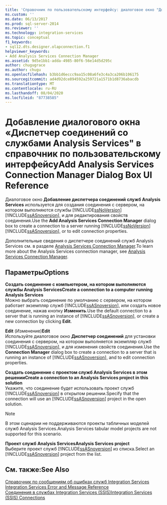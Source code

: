 ```yaml
---
title: 'Справочник по пользовательскому интерфейсу: диалоговое окно "Добавление диспетчера подключений служб Analysis Services" | Документы Майкрософт'
ms.custom: ''
ms.date: 06/13/2017
ms.prod: sql-server-2014
ms.reviewer: ''
ms.technology: integration-services
ms.topic: conceptual
f1_keywords:
- sql12.dts.designer.olapconnection.f1
helpviewer_keywords:
- Add Analysis Services Connection Manager
ms.assetid: 9d5e1bb1-adda-4985-80f6-56e14d5d295c
author: chugugrace
ms.author: chugu
ms.openlocfilehash: b3bb1d6eccc9aa15c08a6fe3c4a3ca206b106175
ms.sourcegitcommit: ad4d92dce894592a259721a1571b1d8736abacdb
ms.translationtype: MT
ms.contentlocale: ru-RU
ms.lasthandoff: 08/04/2020
ms.locfileid: "87738585"
---
```

# <a name="add-analysis-services-connection-manager-dialog-box-ui-reference"></a><span data-ttu-id="d5e10-102">Добавление диалогового окна  «Диспетчер соединений со службами Analysis Services" в справочник по пользовательскому интерфейсу</span><span class="sxs-lookup"><span data-stu-id="d5e10-102">Add Analysis Services Connection Manager Dialog Box UI Reference</span></span>
  <span data-ttu-id="d5e10-103">Диалоговое окно **Добавление диспетчера соединений служб Analysis Services** используется для создания соединения с сервером, на котором выполняются службы [!INCLUDE[ssNoVersion](../../includes/ssnoversion-md.md)] [!INCLUDE[ssASnoversion](../../includes/ssasnoversion-md.md)], и для редактирования свойств соединения.</span><span class="sxs-lookup"><span data-stu-id="d5e10-103">Use the **Add Analysis Services Connection Manager** dialog box to create a connection to a server running [!INCLUDE[ssNoVersion](../../includes/ssnoversion-md.md)] [!INCLUDE[ssASnoversion](../../includes/ssasnoversion-md.md)], or to edit connection properties.</span></span>  
  
 <span data-ttu-id="d5e10-104">Дополнительные сведения о диспетчере соединений служб Analysis Services см. в разделе [Analysis Services Connection Manager](analysis-services-connection-manager.md).</span><span class="sxs-lookup"><span data-stu-id="d5e10-104">To learn more about the Analysis Services connection manager, see [Analysis Services Connection Manager](analysis-services-connection-manager.md).</span></span>  
  
## <a name="options"></a><span data-ttu-id="d5e10-105">Параметры</span><span class="sxs-lookup"><span data-stu-id="d5e10-105">Options</span></span>  
 <span data-ttu-id="d5e10-106">**Создать соединение с компьютером, на котором выполняются службы Analysis Services**</span><span class="sxs-lookup"><span data-stu-id="d5e10-106">**Create a connection to a computer running Analysis Services**</span></span>  
 <span data-ttu-id="d5e10-107">Можно выбрать соединение по умолчанию с сервером, на котором работает экземпляр служб [!INCLUDE[ssASnoversion](../../includes/ssasnoversion-md.md)], или создать новое соединение, нажав кнопку **Изменить**.</span><span class="sxs-lookup"><span data-stu-id="d5e10-107">Use the default connection to a server that is running an instance of [!INCLUDE[ssASnoversion](../../includes/ssasnoversion-md.md)], or create a new connection by clicking **Edit**.</span></span>  
  
 <span data-ttu-id="d5e10-108">**Edit** (Изменение)</span><span class="sxs-lookup"><span data-stu-id="d5e10-108">**Edit**</span></span>  
 <span data-ttu-id="d5e10-109">Используйте диалоговое окно **Диспетчер соединений** для установки соединения с сервером, на котором выполняется экземпляр служб [!INCLUDE[ssASnoversion](../../includes/ssasnoversion-md.md)], и для изменения свойств соединения.</span><span class="sxs-lookup"><span data-stu-id="d5e10-109">Use the **Connection Manager** dialog box to create a connection to a server that is running an instance of [!INCLUDE[ssASnoversion](../../includes/ssasnoversion-md.md)], and to edit connection properties.</span></span>  
  
 <span data-ttu-id="d5e10-110">**Создать соединение с проектом служб Analysis Services в этом решении**</span><span class="sxs-lookup"><span data-stu-id="d5e10-110">**Create a connection to an Analysis Services project in this solution**</span></span>  
 <span data-ttu-id="d5e10-111">Укажите, что соединение будет использовать проект служб [!INCLUDE[ssASnoversion](../../includes/ssasnoversion-md.md)] в открытом решении.</span><span class="sxs-lookup"><span data-stu-id="d5e10-111">Specify that the connection will use an [!INCLUDE[ssASnoversion](../../includes/ssasnoversion-md.md)] project in the open solution.</span></span>  
  
> [!NOTE]  
>  <span data-ttu-id="d5e10-112">В этом сценарии не поддерживаются проекты табличных моделей служб Analysis Services.</span><span class="sxs-lookup"><span data-stu-id="d5e10-112">Analysis Services tabular model projects are not supported for this scenario.</span></span>  
  
 <span data-ttu-id="d5e10-113">**Проект служб Analysis Services**</span><span class="sxs-lookup"><span data-stu-id="d5e10-113">**Analysis Services project**</span></span>  
 <span data-ttu-id="d5e10-114">Выберите проект служб [!INCLUDE[ssASnoversion](../../includes/ssasnoversion-md.md)] из списка.</span><span class="sxs-lookup"><span data-stu-id="d5e10-114">Select an [!INCLUDE[ssASnoversion](../../includes/ssasnoversion-md.md)] project from the list.</span></span>  
  
## <a name="see-also"></a><span data-ttu-id="d5e10-115">См. также:</span><span class="sxs-lookup"><span data-stu-id="d5e10-115">See Also</span></span>  
 <span data-ttu-id="d5e10-116">[Справочник по сообщениям об ошибках служб Integration Services](../integration-services-error-and-message-reference.md) </span><span class="sxs-lookup"><span data-stu-id="d5e10-116">[Integration Services Error and Message Reference](../integration-services-error-and-message-reference.md) </span></span>  
 [<span data-ttu-id="d5e10-117">Соединения в службах Integration Services (SSIS)</span><span class="sxs-lookup"><span data-stu-id="d5e10-117">Integration Services &#40;SSIS&#41; Connections</span></span>](integration-services-ssis-connections.md)  
  
  
